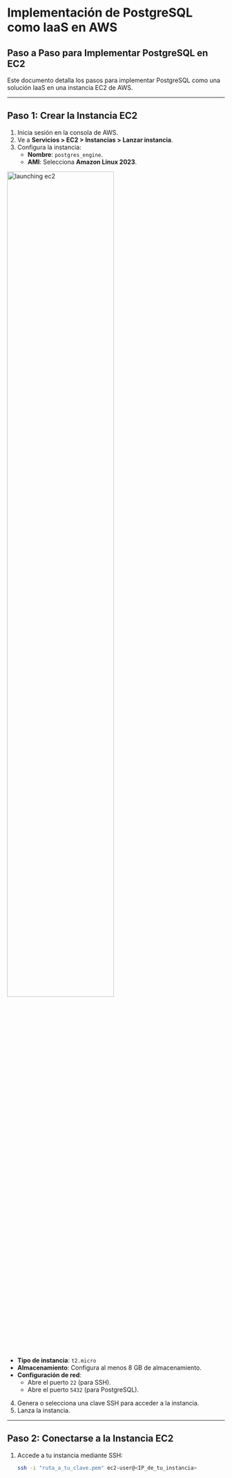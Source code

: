 # **Implementación de PostgreSQL como IaaS en AWS**

## **Paso a Paso para Implementar PostgreSQL en EC2**

Este documento detalla los pasos para implementar PostgreSQL como una solución IaaS en una instancia EC2 de AWS.

---

## **Paso 1: Crear la Instancia EC2**

1. Inicia sesión en la consola de AWS.
2. Ve a **Servicios > EC2 > Instancias > Lanzar instancia**.
3. Configura la instancia:
   - **Nombre**: `postgres_engine`.
   - **AMI**: Selecciona **Amazon Linux 2023**.

<img src=".img/launch_ec2.png" alt="launching ec2" width="70%">

   - **Tipo de instancia**: `t2.micro`
   - **Almacenamiento**: Configura al menos 8 GB de almacenamiento.
   - **Configuración de red**:
     - Abre el puerto `22` (para SSH).
     - Abre el puerto `5432` (para PostgreSQL).

4. Genera o selecciona una clave SSH para acceder a la instancia.
5. Lanza la instancia.

---

## **Paso 2: Conectarse a la Instancia EC2**

1. Accede a tu instancia mediante SSH:

   ```bash
   ssh -i "ruta_a_tu_clave.pem" ec2-user@<IP_de_tu_instancia>

